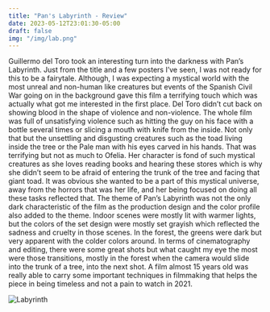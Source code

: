 ```yaml
---
title: "Pan's Labyrinth - Review"
date: 2023-05-12T23:01:30-05:00
draft: false
img: "/img/lab.png"
---
```


Guillermo del Toro took an interesting turn into the darkness with Pan’s Labyrinth. Just from the title and a few posters I’ve seen, I was not ready for this to be a fairytale. Although, I was expecting a mystical world with the most unreal and non-human like creatures but events of the Spanish Civil War going on in the background gave this film a terrifying touch which was actually what got me interested in the first place. Del Toro didn’t cut back on showing blood in the shape of violence and non-violence. The whole film was full of unsatisfying violence such as hitting the guy on his face with a bottle several times or slicing a mouth with knife from the inside. Not only that but the unsettling and disgusting creatures such as the toad living inside the tree or the Pale man with his eyes carved in his hands. That was terrifying but not as much to Ofelia. Her character is fond of such mystical creatures as she loves reading books and hearing these stores which is why she didn’t seem to be afraid of entering the trunk of the tree and facing that giant toad. It was obvious she wanted to be a part of this mystical universe, away from the horrors that was her life, and her being focused on doing all these tasks reflected that. The theme of Pan’s Labyrinth was not the only dark characteristic of the film as the production design and the color profile also added to the theme. Indoor scenes were mostly lit with warmer lights, but the colors of the set design were mostly set grayish which reflected the sadness and cruelty in those scenes. In the forest, the greens were dark but very apparent with the colder colors around. In terms of cinematography and editing, there were some great shots but what caught my eye the most were those transitions, mostly in the forest when the camera would slide into the trunk of a tree, into the next shot. A film almost 15 years old was really able to carry some important techniques in filmmaking that helps the piece in being timeless and not a pain to watch in 2021. 

![Labyrinth](/img/lab.png)